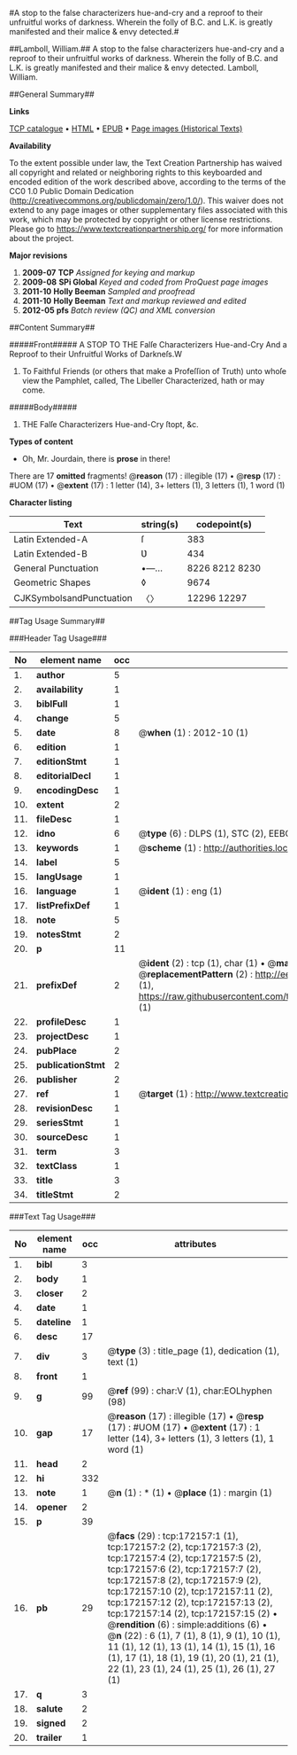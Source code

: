 #A stop to the false characterizers hue-and-cry and a reproof to their unfruitful works of darkness. Wherein the folly of B.C. and L.K. is greatly manifested and their malice & envy detected.#

##Lamboll, William.##
A stop to the false characterizers hue-and-cry and a reproof to their unfruitful works of darkness. Wherein the folly of B.C. and L.K. is greatly manifested and their malice & envy detected.
Lamboll, William.

##General Summary##

**Links**

[TCP catalogue](http://www.ota.ox.ac.uk/tcp/)  • 
[HTML](http://tei.it.ox.ac.uk/tcp/Texts-HTML/free/A78/A78074.html)  • 
[EPUB](http://tei.it.ox.ac.uk/tcp/Texts-EPUB/free/A78/A78074.epub) • 
[Page images (Historical Texts)](https://historicaltexts.jisc.ac.uk/eebo-45578206e)

**Availability**

To the extent possible under law, the Text Creation Partnership has waived all copyright and related or neighboring rights to this keyboarded and encoded edition of the work described above, according to the terms of the CC0 1.0 Public Domain Dedication (http://creativecommons.org/publicdomain/zero/1.0/). This waiver does not extend to any page images or other supplementary files associated with this work, which may be protected by copyright or other license restrictions. Please go to https://www.textcreationpartnership.org/ for more information about the project.

**Major revisions**

1. __2009-07__ __TCP__ *Assigned for keying and markup*
1. __2009-08__ __SPi Global__ *Keyed and coded from ProQuest page images*
1. __2011-10__ __Holly Beeman__ *Sampled and proofread*
1. __2011-10__ __Holly Beeman__ *Text and markup reviewed and edited*
1. __2012-05__ __pfs__ *Batch review (QC) and XML conversion*

##Content Summary##

#####Front#####
A STOP TO THE Falſe Characterizers Hue-and-Cry And a Reproof to their Unfruitful Works of Darkneſs.W
1. To Faithful Friends (or others that make a Profeſſion of Truth) unto whoſe view the Pamphlet, called, The Libeller Characterized, hath or may come.

#####Body#####

1. THE Falſe Characterizers Hue-and-Cry ſtopt, &c.

**Types of content**

  * Oh, Mr. Jourdain, there is **prose** in there!

There are 17 **omitted** fragments! 
 @__reason__ (17) : illegible (17)  •  @__resp__ (17) : #UOM (17)  •  @__extent__ (17) : 1 letter (14), 3+ letters (1), 3 letters (1), 1 word (1)

**Character listing**


|Text|string(s)|codepoint(s)|
|---|---|---|
|Latin Extended-A|ſ|383|
|Latin Extended-B|Ʋ|434|
|General Punctuation|•—…|8226 8212 8230|
|Geometric Shapes|◊|9674|
|CJKSymbolsandPunctuation|〈〉|12296 12297|

##Tag Usage Summary##

###Header Tag Usage###

|No|element name|occ|attributes|
|---|---|---|---|
|1.|__author__|5||
|2.|__availability__|1||
|3.|__biblFull__|1||
|4.|__change__|5||
|5.|__date__|8| @__when__ (1) : 2012-10 (1)|
|6.|__edition__|1||
|7.|__editionStmt__|1||
|8.|__editorialDecl__|1||
|9.|__encodingDesc__|1||
|10.|__extent__|2||
|11.|__fileDesc__|1||
|12.|__idno__|6| @__type__ (6) : DLPS (1), STC (2), EEBO-CITATION (1), OCLC (1), VID (1)|
|13.|__keywords__|1| @__scheme__ (1) : http://authorities.loc.gov/ (1)|
|14.|__label__|5||
|15.|__langUsage__|1||
|16.|__language__|1| @__ident__ (1) : eng (1)|
|17.|__listPrefixDef__|1||
|18.|__note__|5||
|19.|__notesStmt__|2||
|20.|__p__|11||
|21.|__prefixDef__|2| @__ident__ (2) : tcp (1), char (1)  •  @__matchPattern__ (2) : ([0-9\-]+):([0-9IVX]+) (1), (.+) (1)  •  @__replacementPattern__ (2) : http://eebo.chadwyck.com/downloadtiff?vid=$1&page=$2 (1), https://raw.githubusercontent.com/textcreationpartnership/Texts/master/tcpchars.xml#$1 (1)|
|22.|__profileDesc__|1||
|23.|__projectDesc__|1||
|24.|__pubPlace__|2||
|25.|__publicationStmt__|2||
|26.|__publisher__|2||
|27.|__ref__|1| @__target__ (1) : http://www.textcreationpartnership.org/docs/. (1)|
|28.|__revisionDesc__|1||
|29.|__seriesStmt__|1||
|30.|__sourceDesc__|1||
|31.|__term__|3||
|32.|__textClass__|1||
|33.|__title__|3||
|34.|__titleStmt__|2||


###Text Tag Usage###

|No|element name|occ|attributes|
|---|---|---|---|
|1.|__bibl__|3||
|2.|__body__|1||
|3.|__closer__|2||
|4.|__date__|1||
|5.|__dateline__|1||
|6.|__desc__|17||
|7.|__div__|3| @__type__ (3) : title_page (1), dedication (1), text (1)|
|8.|__front__|1||
|9.|__g__|99| @__ref__ (99) : char:V (1), char:EOLhyphen (98)|
|10.|__gap__|17| @__reason__ (17) : illegible (17)  •  @__resp__ (17) : #UOM (17)  •  @__extent__ (17) : 1 letter (14), 3+ letters (1), 3 letters (1), 1 word (1)|
|11.|__head__|2||
|12.|__hi__|332||
|13.|__note__|1| @__n__ (1) : * (1)  •  @__place__ (1) : margin (1)|
|14.|__opener__|2||
|15.|__p__|39||
|16.|__pb__|29| @__facs__ (29) : tcp:172157:1 (1), tcp:172157:2 (2), tcp:172157:3 (2), tcp:172157:4 (2), tcp:172157:5 (2), tcp:172157:6 (2), tcp:172157:7 (2), tcp:172157:8 (2), tcp:172157:9 (2), tcp:172157:10 (2), tcp:172157:11 (2), tcp:172157:12 (2), tcp:172157:13 (2), tcp:172157:14 (2), tcp:172157:15 (2)  •  @__rendition__ (6) : simple:additions (6)  •  @__n__ (22) : 6 (1), 7 (1), 8 (1), 9 (1), 10 (1), 11 (1), 12 (1), 13 (1), 14 (1), 15 (1), 16 (1), 17 (1), 18 (1), 19 (1), 20 (1), 21 (1), 22 (1), 23 (1), 24 (1), 25 (1), 26 (1), 27 (1)|
|17.|__q__|3||
|18.|__salute__|2||
|19.|__signed__|2||
|20.|__trailer__|1||
